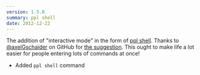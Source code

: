 ```yaml
---
version: 1.5.0
summary: ppl shell
date: 2012-12-22
---
```


The addition of "interactive mode" in the form of [ppl
shell](/documentation/commands/shell). Thanks to
[@axelGschaider](https://github.com/axelGschaider) on GitHub for [the
suggestion](https://github.com/hnrysmth/ppl/issues/7). This ought to make life a lot
easier for people entering lots of commands at once!

* Added `ppl shell` command
